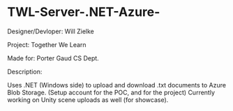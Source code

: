 # TWL-Server-.NET-Azure-

Designer/Devloper: Will Zielke

Project: Together We Learn

Made for: Porter Gaud CS Dept.

Description:

Uses .NET (Windows side) to upload and download .txt documents to Azure Blob Storage. (Setup account for the POC, and for the project) Currently working on Unity scene uploads as well (for showcase). 
